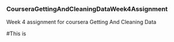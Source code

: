### CourseraGettingAndCleaningDataWeek4Assignment
Week 4 assignment for coursera Getting And Cleaning Data

#This is 
